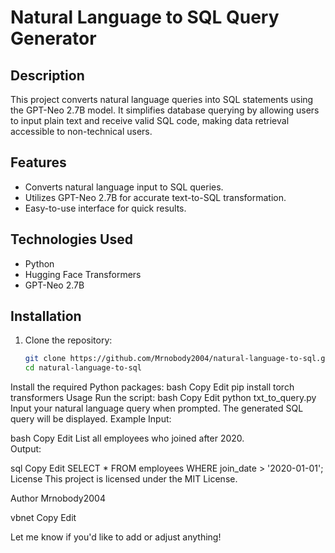 # Natural Language to SQL Query Generator  

## Description  
This project converts natural language queries into SQL statements using the GPT-Neo 2.7B model. It simplifies database querying by allowing users to input plain text and receive valid SQL code, making data retrieval accessible to non-technical users.  

## Features  
- Converts natural language input to SQL queries.  
- Utilizes GPT-Neo 2.7B for accurate text-to-SQL transformation.  
- Easy-to-use interface for quick results.  

## Technologies Used  
- Python  
- Hugging Face Transformers  
- GPT-Neo 2.7B  

## Installation  
1. Clone the repository:  
   ```bash
   git clone https://github.com/Mrnobody2004/natural-language-to-sql.git
   cd natural-language-to-sql
Install the required Python packages:
bash
Copy
Edit
pip install torch transformers
Usage
Run the script:
bash
Copy
Edit
python txt_to_query.py
Input your natural language query when prompted.
The generated SQL query will be displayed.
Example
Input:

bash
Copy
Edit
List all employees who joined after 2020.  
Output:

sql
Copy
Edit
SELECT * FROM employees WHERE join_date > '2020-01-01';
License
This project is licensed under the MIT License.

Author
Mrnobody2004

vbnet
Copy
Edit

Let me know if you'd like to add or adjust anything!
